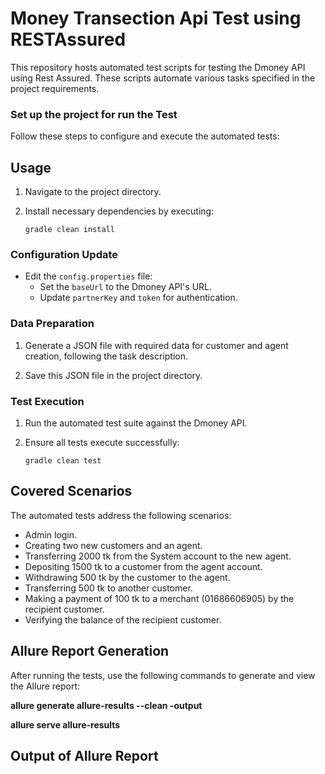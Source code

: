 <h1>Money Transection Api Test using RESTAssured</h1>
<p>This repository hosts automated test scripts for testing the Dmoney API using Rest Assured. These scripts automate various tasks specified in the project requirements.</p>

<h3>Set up the project for run the Test</h3>
<p>Follow these steps to configure and execute the automated tests:</p>

## Usage

1. Navigate to the project directory.

2. Install necessary dependencies by executing:

    ```
    gradle clean install
    ```
### Configuration Update

- Edit the `config.properties` file:
  - Set the `baseUrl` to the Dmoney API's URL.
  - Update `partnerKey` and `token` for authentication.

### Data Preparation

1. Generate a JSON file with required data for customer and agent creation, following the task description.

2. Save this JSON file in the project directory.

### Test Execution

1. Run the automated test suite against the Dmoney API.
2. Ensure all tests execute successfully:

    ```
    gradle clean test
    ```

## Covered Scenarios

The automated tests address the following scenarios:

- Admin login.
- Creating two new customers and an agent.
- Transferring 2000 tk from the System account to the new agent.
- Depositing 1500 tk to a customer from the agent account.
- Withdrawing 500 tk by the customer to the agent.
- Transferring 500 tk to another customer.
- Making a payment of 100 tk to a merchant (01686606905) by the recipient customer.
- Verifying the balance of the recipient customer.

## Allure Report Generation

After running the tests, use the following commands to generate and view the Allure report: <be>
<p><strong>allure generate allure-results --clean -output</strong></p>
<p><strong>allure serve allure-results</strong></p>

## Output of Allure Report

